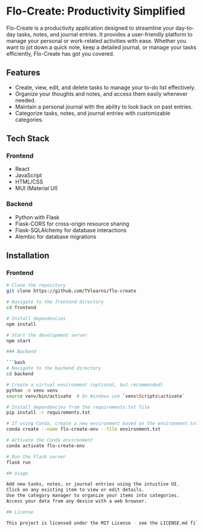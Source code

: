 # Flo-Create: Productivity Simplified

Flo-Create is a productivity application designed to streamline your day-to-day tasks, notes, and journal entries. It provides a user-friendly platform to manage your personal or work-related activities with ease. Whether you want to jot down a quick note, keep a detailed journal, or manage your tasks efficiently, Flo-Create has got you covered.

## Features

- Create, view, edit, and delete tasks to manage your to-do list effectively.
- Organize your thoughts and notes, and access them easily whenever needed.
- Maintain a personal journal with the ability to look back on past entries.
- Categorize tasks, notes, and journal entries with customizable categories.

## Tech Stack

### Frontend

- React
- JavaScript
- HTML/CSS
- MUI (Material UI)

### Backend

- Python with Flask
- Flask-CORS for cross-origin resource sharing
- Flask-SQLAlchemy for database interactions
- Alembic for database migrations

## Installation

### Frontend

```bash
# Clone the repository
git clone https://github.com/TVlearns/flo-create

# Navigate to the frontend directory
cd frontend

# Install dependencies
npm install

# Start the development server
npm start

### Backend

```bash
# Navigate to the backend directory
cd backend

# Create a virtual environment (optional, but recommended)
python -m venv venv
source venv/bin/activate  # On Windows use `venv\Scripts\activate`

# Install dependencies from the requirements.txt file
pip install -r requirements.txt

# If using Conda, create a new environment based on the environment.txt file
conda create --name flo-create-env --file environment.txt

# Activate the Conda environment
conda activate flo-create-env

# Run the Flask server
flask run

## Usage

Add new tasks, notes, or journal entries using the intuitive UI.
Click on any existing item to view or edit details.
Use the category manager to organize your items into categories.
Access your data from any device with a web browser.

## License

This project is licensed under the MIT License - see the LICENSE.md file for details.

